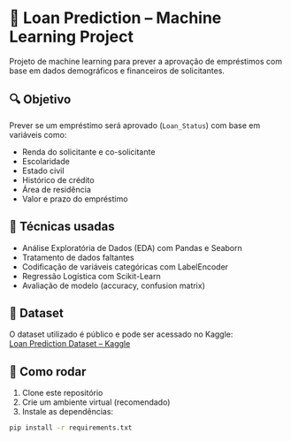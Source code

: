 # 🏦 Loan Prediction – Machine Learning Project

Projeto de machine learning para prever a aprovação de empréstimos com base em dados demográficos e financeiros de solicitantes.

## 🔍 Objetivo

Prever se um empréstimo será aprovado (`Loan_Status`) com base em variáveis como:

- Renda do solicitante e co-solicitante
- Escolaridade
- Estado civil
- Histórico de crédito
- Área de residência
- Valor e prazo do empréstimo

## 🧠 Técnicas usadas

- Análise Exploratória de Dados (EDA) com Pandas e Seaborn
- Tratamento de dados faltantes
- Codificação de variáveis categóricas com LabelEncoder
- Regressão Logística com Scikit-Learn
- Avaliação de modelo (accuracy, confusion matrix)

## 📁 Dataset

O dataset utilizado é público e pode ser acessado no Kaggle:  
[Loan Prediction Dataset – Kaggle](https://www.kaggle.com/datasets/altruistdelhite04/loan-prediction-problem-dataset)

## 🚀 Como rodar

1. Clone este repositório
2. Crie um ambiente virtual (recomendado)
3. Instale as dependências:

```bash
pip install -r requirements.txt
